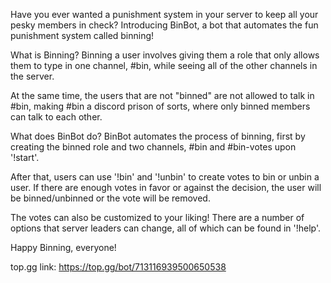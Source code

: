 Have you ever wanted a punishment system in your server to keep all your pesky members in check? Introducing BinBot, a bot that automates the fun punishment system called binning!

What is Binning? Binning a user involves giving them a role that only allows them to type in one channel, #bin, while seeing all of the other channels in the server.

At the same time, the users that are not "binned" are not allowed to talk in #bin, making #bin a discord prison of sorts, where only binned members can talk to each other.

What does BinBot do? BinBot automates the process of binning, first by creating the binned role and two channels, #bin and #bin-votes upon '!start'.

After that, users can use '!bin' and '!unbin' to create votes to bin or unbin a user. If there are enough votes in favor or against the decision, the user will be binned/unbinned or the vote will be removed.

The votes can also be customized to your liking! There are a number of options that server leaders can change, all of which can be found in '!help'.

Happy Binning, everyone!


top.gg link: https://top.gg/bot/713116939500650538

